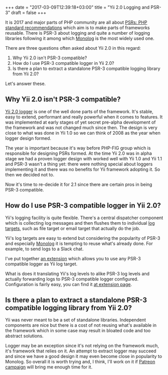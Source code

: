 +++
date = "2017-03-09T12:39:18+03:00"
title = "Yii 2.0 Logging and PSR-3"
draft = false
+++

It is 2017 and major parts of PHP community are all about [PSRs: PHP standard recommendations](http://www.php-fig.org/psr/)
which aim is to make parts of frameworks reusable. There is PSR-3 about logging and quite a number of logging libraries
following it among which [Monolog](https://github.com/Seldaek/monolog) is the most widely used one. 

There are three questions often asked about Yii 2.0 in this regard:

1. Why Yii 2.0 isn't PSR-3 compatible?
2. How do I use PSR-3 compatible logger in Yii 2.0?
3. Is there a plan to extract a standalone PSR-3 compatible logging library from Yii 2.0?

Let's answer these.

## Why Yii 2.0 isn't PSR-3 compatible?

[Yii 2.0 logger](http://www.yiiframework.com/doc-2.0/guide-runtime-logging.html) is one of the well done parts of
the framework. It's stable, easy to extend, performant and really powerful when it comes to features. It was
implemented at early stages of yet secret pre-alpha development of the framework and was not changed much since then.
The design is very close to what was done in Yii 1.0 so we can think of 2008 as the year when logger design formed.

The year is important because it's way before PHP-FIG group which is responsible for designing PSRs formed. At the time
Yii 2.0 was in alpha stage we had a proven logger design with worked well with Yii 1.0 and Yii 1.1 and PSR-3 wasn't
a thing yet: there were nothing special about loggers implementing it and there was no benefits for Yii framework
adopting it. So then we decided not to.

Now it's time to re-decide it for 2.1 since there are certain pros in being PSR-3 compatible.


## How do I use PSR-3 compatible logger in Yii 2.0?

Yii's logging facility is quite flexible. There's a central dispatcher component which is collecting log messages and
then flushes them to individual [log targets](http://www.yiiframework.com/doc-2.0/guide-runtime-logging.html#log-targets),
such as file target or email target that actually do the job.

Yii's log targets are easy to extend but considering the popularity of PSR-3 and especially
[Monolog](https://github.com/Seldaek/monolog) it is tempting to reuse what's already done. For example, to send logs
to a Slack chat.
 
I've put together [an extension](https://github.com/samdark/yii2-psr-log-target) which allows you to use any PSR-3
compatible logger as Yii log target.

What is does it translating Yii's log levels to alike PSR-3 log levels and actually forwarding logs to PSR-3 compatible
logger configured. Configuration is fairly easy, you can find it [at extension page](https://github.com/samdark/yii2-psr-log-target).

## Is there a plan to extract a standalone PSR-3 compatible logging library from Yii 2.0?

Yii was never meant to be a set of standalone libraries. Independent components are nice but there is a cost of not
reusing what's available in the framework which in some case may result in bloated code and too abstract solutions.

Logger may be an exception since it's not relying on the framework much, it's framework that relies on it. An attempt
to extract logger may succeed and since we have a good design it may even become close in popularity to Monolog. So
overall it is worth trying and, I think, I'll work on it if [Patreon campaign](https://www.patreon.com/samdark)
will bring me enough time for it.
